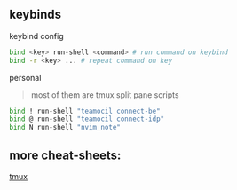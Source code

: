 ## keybinds

keybind config
```bash
bind <key> run-shell <command> # run command on keybind
bind -r <key> ... # repeat command on key
```

personal
>most of them are tmux split pane scripts
```bash
bind ! run-shell "teamocil connect-be"
bind @ run-shell "teamocil connect-idp"
bind N run-shell "nvim_note"
```

## more cheat-sheets:
[tmux](https://tmuxcheatsheet.com/)
